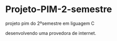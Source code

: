 # Projeto-PIM-2-semestre
projeto pim do 2ºsemestre em liguagem C


desenvolvendo uma provedora de internet.

